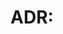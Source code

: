 # ADR: <Title>

Date: <YYYY-MM-DD>

## Status
Proposed | Accepted | Superseded by ADR-xx

## Context
What problem are we trying to solve? What constraints exist?

## Decision
Describe the decision and why it was chosen (trade-offs).

## Consequences
Positive, negative, and risks. Migration/operational considerations.

## Alternatives Considered
Briefly outline alternatives and why they were not chosen.


